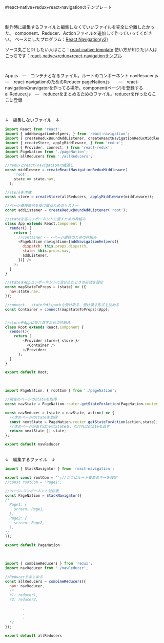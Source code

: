#react-native+redux+react-navigationのテンプレート

<br />

制作時に編集するファイルと編集しなくていいファイルを完全に分離したかった。
component、Reducer、Actionファイルを追加して作っていってください。
ベースにしたプログラム：[React Navigation(v2)](https://reactnavigation.org/docs/en/redux-integration.html)

ソース丸ごとDLしたい人はここ：[react-native template](https://github.com/shoichi1023/template)
使い方が知りたい人はこっちです：[react-native+redux+react-navigationサンプル](https://qiita.com/shoichi1023/items/b5ffb85b160211e53324)

<br />

App.js　―　コンテナとなるファイル。ルートのコンポーネント
navResucer.js　  ―　react-navigationのためのReducer
pageNation.js　　―　react-navigationのnavigatorを作ってる場所。component(ページ)を登録する
allReducer.js　―　reducerをまとめるためのファイル。reducerを作ったらここに登録




<br />

↓　編集しないファイル　↓



```App.js
import React from 'react';
import { addNavigationHelpers, } from 'react-navigation';
import { createReduxBoundAddListener, createReactNavigationReduxMiddleware, } from 'react-navigation-redux-helpers';
import { createStore, applyMiddleware, } from 'redux';
import { Provider, connect, } from 'react-redux';
import PageNation from './pageNation';
import allReducers from './allReducers';

//reduxとreact-navigationの橋渡し
const middleware = createReactNavigationReduxMiddleware(
    'root',
    state => state.nav,
  );

//storeを作成
const store = createStore(allReducers, applyMiddleware(middleware));

//ページ遷移命令を受け取るためのリスナー
const addListener = createReduxBoundAddListener('root');

//stateを各コンポーネントに渡すための枠組み
class App extends React.Component {
  render() {
    return (
      //container・・・ページ遷移のための枠組み
      <PageNation navigation={addNavigationHelpers({
        dispatch: this.props.dispatch,
        state: this.props.nav,
        addListener,
      })} />
    );
  }
}

//stateをAppコンポーネントに混ぜ込むときの形式を設定
const mapStateToProps = (state) => ({
  nav:state.nav,
});

//connect...stateやdispachを受け取る、受け渡す形式を決める
const Container = connect(mapStateToProps)(App);


//storeをAppに受け渡すための枠組み
class Root extends React.Component {
  render(){
    return (
        <Provider store={ store }>
          <Container />
        </Provider>
      );
  }
}

export default Root;
```


<br />

```navReducer.js
import PageNation, { rootCom } from './pageNation';

//現在のページのstateを取得
const navState = PageNation.router.getStateForAction(PageNation.router.getActionForPathAndParams(rootCom));

const navReducer = (state = navState, action) => {
  //次のページのstateを取得
  const nextState = PageNation.router.getStateForAction(action,state);
  //次のページがあればnextStateを、なければstateを返す
  return nextState || state;
};

export default navReducer
```


<br />
↓　編集するファイル　↓

```pageNation.js
import { StackNavigator } from 'react-navigation';

export const rootCom = '';//ここにルート要素のキーを設定
//const rootCom = 'Page1';

//ページ⇔コンポーネント対応表
const PageNation = StackNavigator({
/*
  Page1: {
    screen: Page1,
  },
  Page2: {
    screen: Page2,
  },
*/
});

export default PageNation
```



<br />

```allReducer.js
import { combineReducers } from 'redux';
import navReducer from './navReducer';

//Reducerをまとめる
const allReducers = combineReducers({
  nav: navReducer,
  /*
  r1: reducer1,
  r2: reducer2,
        .
        .
        .
        .
  */
});

export default allReducers
```



<br />
